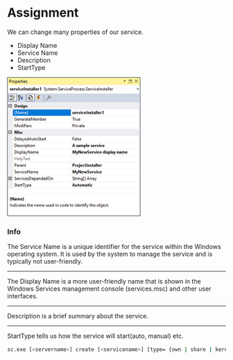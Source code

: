 # Assignment

We can change many properties of our service.

- Display Name
- Service Name
- Description
- StartType

![](./res/windows-service-installer-properties.png)

### Info

The Service Name is a unique identifier for the service within the Windows operating system. It is used by the system to manage the service and is typically not user-friendly.

<hr>

The Display Name is a more user-friendly name that is shown in the Windows Services management console (services.msc) and other user interfaces.

<hr>

Description is a brief summary about the service.

<hr>

StartType tells us how the service will start(auto, manual) etc.

```bash
sc.exe [<servername>] create [<servicename>] [type= {own | share | kernel | filesys | rec | interact type= {own | share}}] [start= {boot | system | auto | demand | disabled | delayed-auto}] [error= {normal | severe | critical | ignore}] [binpath= <binarypathname>] [group= <loadordergroup>] [tag= {yes | no}] [depend= <dependencies>] [obj= {<accountname> | <objectname>}] [displayname= <displayname>] [password= <password>]
```
